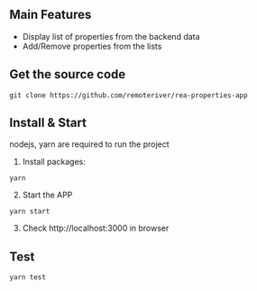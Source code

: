 
## Main Features
- Display list of properties from the backend data
- Add/Remove properties from the lists

## Get the source code

```shell
git clone https://github.com/remoteriver/rea-properties-app
```

## Install & Start

nodejs, yarn are required to run the project

1. Install packages:

```shell
yarn
```

2. Start the APP

```shell
yarn start
```

3. Check http://localhost:3000 in browser

## Test

```shell
yarn test
```

